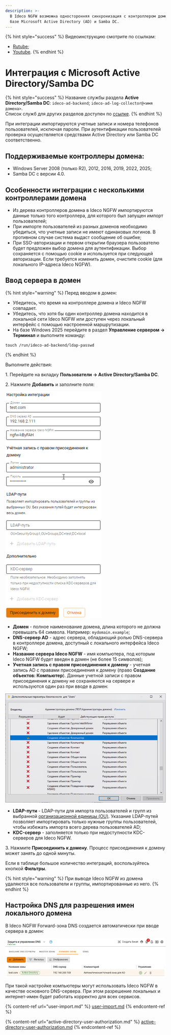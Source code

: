 ```yaml
---
description: >-
  В Ideco NGFW возможна односторонняя синхронизация с контроллером домена на
  базе Microsoft Active Directory (AD) и Samba DC.
---
```


{% hint style="success" %}
Видеоинструкцию смотрите по ссылкам:
* [Rutube](https://rutube.ru/video/9772209e77cf48c78a9e39f337bbe932/);
* [Youtube](https://youtu.be/noB-O7cnb94?si=vnt62RtV56NTo57f).
{% endhint %}

# Интеграция с Microsoft Active Directory/Samba DC

{% hint style="success" %}
Название службы раздела **Active Directory/Samba DC**: `ideco-ad-backend`; `ideco-ad-log-collector@<имя домена>`. \
Список служб для других разделов доступен по [ссылке](/settings/server-management/terminal/README.md).
{% endhint %}

При интеграции импортируются учетные записи и номера телефонов пользователей, исключая пароли. При аутентификации пользователей проверка осуществляется средствами Active Directory или Samba DC соответственно.

## Поддерживаемые контроллеры домена:

* Windows Server 2008 (только R2), 2012, 2016, 2019, 2022, 2025;
* Samba DC с версии 4.0.

## Особенности интеграции с несколькими контроллерами домена

* Из дерева контроллеров домена в Ideco NGFW импортируются данные только того контроллера, для которого был запущен импорт пользователей;
* При импорте пользователей из разных доменов необходимо убедиться, что учетные записи не имеют одинаковых логинов. В противном случае система выдаст сообщение об ошибке;
* При SSO-авторизации и первом открытии браузера пользователю будет предложен выбор домена для аутентификации. Выбор сохраняется с помощью cookie и используется при следующей авторизации. Если требуется изменить домен, очистите cookie (для локального IP-адреса Ideco NGFW).

## Ввод сервера в домен

{% hint style="warning" %}
Перед вводом в домен:

* Убедитесь, что время на контроллере домена и Ideco NGFW совпадает.
* Убедитесь, что хотя бы один контроллер домена находится в локальной сети Ideco NGFW или доступен через локальный интерфейс с помощью настроенной маршрутизации.
* На базе Windows 2025 перейдите в раздел **Управление сервером -> Терминал** и выполните команду:

```
touch /run/ideco-ad-backend/ldap-passwd
```
{% endhint %}

Выполните действия:

1\. Перейдите на вкладку **Пользователи -> Active Directory/Samba DC**.

2\. Нажмите **Добавить** и заполните поля:

![](/.gitbook/assets/active-directory1.png)

   * **Домен** - полное наименование домена, длина которого не должна превышать 64 символа. Например: `mydomain.example`;
   * **DNS-сервер AD** - адрес сервера, обладающий ролью DNS-сервера в контроллере домена, доступный с локального интерфейса Ideco NGFW;
   * **Название сервера Ideco NGFW** - имя компьютера, под которым Ideco NGFW будет введен в домен (не более 15 символов);
   * **Учетная запись с правом присоединения к домену** - учетная запись AD с правами присоединения к домену (право **Создание объектов: Компьютер**). Данные учетной записи с правом присоединения к домену не сохраняются на сервере и используются один раз при вводе в домен:

![](/.gitbook/assets/active-directory0.png)

   * **LDAP-пути** - LDAP-пути для импорта пользователей и групп из выбранной [организационной единицы (OU)](https://serverspace.ru/support/help/kak-upravlyat-ou-v-active-directory/?utm_source=google.com&utm_medium=organic&utm_campaign=google.com&utm_referrer=google.com). Указание LDAP-путей позволяет импортировать только нужные группы пользователей, чтобы избежать импорта всего дерева пользователей AD;
   * **KDC-сервер** - заполняется только при недоступности KDC-серверов для Ideco NGFW.

3\. Нажмите **Присоединить к домену**. Процесс присоединения к домену может занять до одной минуты.

Если в таблице большое количество интеграций, воспользуйтесь кнопкой **Фильтры**.

{% hint style="warning" %}
При выводе Ideco NGFW из домена удаляются все пользователи и группы, импортированные из него.
{% endhint %}

## Настройка DNS для разрешения имен локального домена

В Ideco NGFW Forward-зона DNS создается автоматически при вводе сервера в домен:

![](/.gitbook/assets/dns.png)

При такой настройке компьютеры могут использовать Ideco NGFW в качестве основного DNS-сервера. При этом разрешение локальных и интернет-имен будет работать корректно для всех сервисов.

{% content-ref url="user-import.md" %}
[user-import.md](user-import.md)
{% endcontent-ref %}

{% content-ref url="active-directory-user-authorization.md" %}
[active-directory-user-authorization.md](active-directory-user-authorization.md)
{% endcontent-ref %}